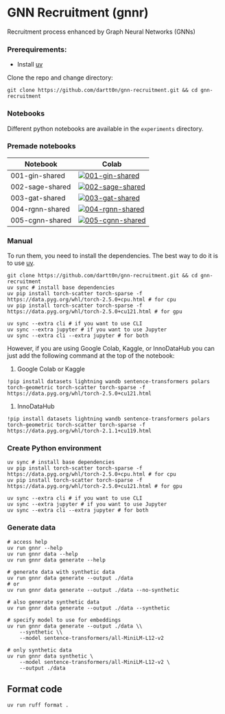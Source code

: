 # GNN Recruitment (gnnr)
Recruitment process enhanced by Graph Neural Networks (GNNs)
 
### Prerequirements:
- Install [uv](https://docs.astral.sh/uv/)

Clone the repo and change directory:
```shell
git clone https://github.com/dartt0n/gnn-recruitment.git && cd gnn-recruitment
```

### Notebooks
Different python notebooks are available in the `experiments` directory.
### Premade notebooks

| Notebook        | Colab                                                                                                                                                                  |
| --------------- | ---------------------------------------------------------------------------------------------------------------------------------------------------------------------- |
| 001-gin-shared  | [![001-gin-shared](https://colab.research.google.com/assets/colab-badge.svg)](https://colab.research.google.com/drive/1ihrwer306qKIWNzgXSYmfplnRV3_q_jD?usp=sharing])  |
| 002-sage-shared | [![002-sage-shared](https://colab.research.google.com/assets/colab-badge.svg)](https://colab.research.google.com/drive/17DeQqtKRhH7ECYM7sNqlH-rJpyaZ_7JV?usp=sharing]) |
| 003-gat-shared  | [![003-gat-shared](https://colab.research.google.com/assets/colab-badge.svg)](https://colab.research.google.com/drive/15uV6UfSsuji_1ZPCKOYJGD_veiUDzL6h?usp=sharing])  |
| 004-rgnn-shared | [![004-rgnn-shared](https://colab.research.google.com/assets/colab-badge.svg)](https://colab.research.google.com/drive/1rKQ9JLH5sH3udmIwQPvoMwy-qp9y6E67?usp=sharing]) |
| 005-cgnn-shared | [![005-cgnn-shared](https://colab.research.google.com/assets/colab-badge.svg)](https://colab.research.google.com/drive/1_m8FTw4bVhCXcgaMoINZEjBXcnbGktxE?usp=sharing]) |


### Manual
To run them, you need to install the dependencies. The best way to do it is to use [uv](https://docs.astral.sh/uv).
```shell
git clone https://github.com/dartt0n/gnn-recruitment.git && cd gnn-recruitment
uv sync # install base dependencies
uv pip install torch-scatter torch-sparse -f https://data.pyg.org/whl/torch-2.5.0+cpu.html # for cpu
uv pip install torch-scatter torch-sparse -f https://data.pyg.org/whl/torch-2.5.0+cu121.html # for gpu

uv sync --extra cli # if you want to use CLI
uv sync --extra jupyter # if you want to use Jupyter
uv sync --extra cli --extra jupyter # for both
```

However, if you are using Google Colab, Kaggle, or InnoDataHub you can just add the following command at the top of the notebook:
1. Google Colab or Kaggle
```shell
!pip install datasets lightning wandb sentence-transformers polars torch-geometric torch-scatter torch-sparse -f https://data.pyg.org/whl/torch-2.5.0+cu121.html
```
1. InnoDataHub
```shell
!pip install datasets lightning wandb sentence-transformers polars torch-geometric torch-scatter torch-sparse -f https://data.pyg.org/whl/torch-2.1.1+cu119.html
```

### Create Python environment
```shell
uv sync # install base dependencies
uv pip install torch-scatter torch-sparse -f https://data.pyg.org/whl/torch-2.5.0+cpu.html # for cpu
uv pip install torch-scatter torch-sparse -f https://data.pyg.org/whl/torch-2.5.0+cu121.html # for gpu

uv sync --extra cli # if you want to use CLI
uv sync --extra jupyter # if you want to use Jupyter
uv sync --extra cli --extra jupyter # for both
```

### Generate data
```shell
# access help
uv run gnnr --help
uv run gnnr data --help
uv run gnnr data generate --help

# generate data with synthetic data
uv run gnnr data generate --output ./data
# or
uv run gnnr data generate --output ./data --no-synthetic

# also generate synthetic data
uv run gnnr data generate --output ./data --synthetic

# specify model to use for embeddings
uv run gnnr data generate --output ./data \\
    --synthetic \\
    --model sentence-transformers/all-MiniLM-L12-v2

# only synthetic data
uv run gnnr data synthetic \
    --model sentence-transformers/all-MiniLM-L12-v2 \
    --output ./data
```

## Format code
```shell
uv run ruff format .
```
